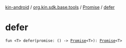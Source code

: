 [kin-android](../../index.md) / [org.kin.sdk.base.tools](../index.md) / [Promise](index.md) / [defer](./defer.md)

# defer

`fun <T> defer(promise: () -> `[`Promise`](index.md)`<T>): `[`Promise`](index.md)`<T>`